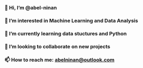 
### 👋 Hi, I’m @abel-ninan
### 👀 I’m interested in Machine Learning and Data Analysis
### 🌱 I’m currently learning data stuctures and Python
### 💞️ I’m looking to collaborate on new projects
### 📫 How to reach me: abelninan@outlook.com

